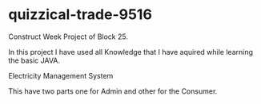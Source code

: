 # quizzical-trade-9516
Construct Week Project of Block 25. 

In this project I have used all Knowledge that I have aquired while learning the basic JAVA.


Electricity Management System

This have two parts one for Admin and other for the Consumer.
